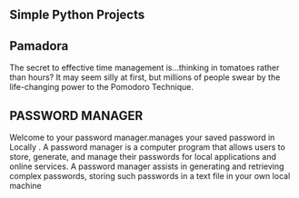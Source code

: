 ## Simple Python Projects


## Pamadora

The secret to effective time management is...thinking in tomatoes rather than hours? It may seem silly at first, but millions of people swear by the life-changing power to the Pomodoro Technique.

## PASSWORD MANAGER

Welcome to your password manager.manages your saved password in Locally .
A password manager is a computer program that allows users to store, generate, and manage their passwords for local applications and online services. A password manager assists in generating and retrieving complex passwords, storing such passwords in a text file in your own local machine
